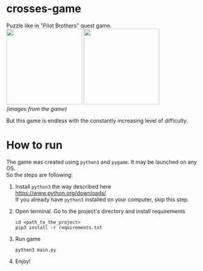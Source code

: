 # crosses-game
Puzzle like in "Pilot Brothers" quest game.  
<img src='https://user-images.githubusercontent.com/12399047/162591428-feb8ab20-95ef-45fa-864d-1623719ae3cd.jpg' height=200>
<img src='https://user-images.githubusercontent.com/12399047/162591433-0baaf3aa-4ee7-4421-9ce9-af69ad5e85ea.jpg' height=200>  
_(images from the game)_

But this game is endless with the constantly increasing level of difficulty.


# How to run
The game was created using `python3` and `pygame`. It may be launched on any OS.  
So the steps are following:
1. Install `python3` the way described here https://www.python.org/downloads/  
   If you already have `python3` installed on your computer, skip this step.
   
2. Open terminal.
   Go to the project's directory and install requirements
   ```
   cd <path_to_the_project>
   pip3 install -r requirements.txt
   ```
   
3. Run game
   ```
   python3 main.py
   ```
   
4. Enjoy!
